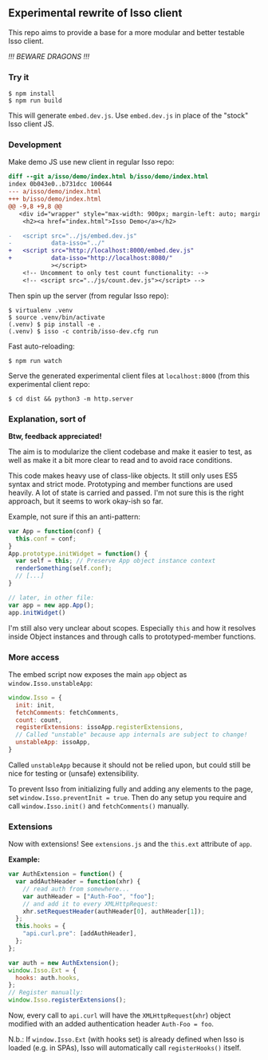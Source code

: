 ## Experimental rewrite of Isso client

This repo aims to provide a base for a more modular and better testable Isso
client.

*!!! BEWARE DRAGONS !!!*

### Try it

```console
$ npm install
$ npm run build
```

This will generate `embed.dev.js`.
Use `embed.dev.js` in place of the "stock" Isso client JS.

### Development

Make demo JS use new client in regular Isso repo:
```diff
diff --git a/isso/demo/index.html b/isso/demo/index.html
index 0b043e0..b731dcc 100644
--- a/isso/demo/index.html
+++ b/isso/demo/index.html
@@ -9,8 +9,8 @@
   <div id="wrapper" style="max-width: 900px; margin-left: auto; margin-right: auto;">
    <h2><a href="index.html">Isso Demo</a></h2>

-   <script src="../js/embed.dev.js"
-           data-isso="../"
+   <script src="http://localhost:8000/embed.dev.js"
+           data-isso="http://localhost:8080/"
            ></script>
    <!-- Uncomment to only test count functionality: -->
    <!-- <script src="../js/count.dev.js"></script> -->
```

Then spin up the server (from regular Isso repo):
```console
$ virtualenv .venv
$ source .venv/bin/activate
(.venv) $ pip install -e .
(.venv) $ isso -c contrib/isso-dev.cfg run
```

Fast auto-reloading:
```console
$ npm run watch
```

Serve the generated experimental client files at `localhost:8000` (from
this experimental client repo:
```console
$ cd dist && python3 -m http.server
```

### Explanation, sort of

**Btw, feedback appreciated!**

The aim is to modularize the client codebase and make it easier to test, as well
as make it a bit more clear to read and to avoid race conditions.

This code makes heavy use of class-like objects. It still only uses ES5 syntax
and strict mode. Prototyping and member functions are used heavily. A lot of
state is carried and passed. I'm not sure this is the right approach, but it
seems to work okay-ish so far.

Example, not sure if this an anti-pattern:

```javascript
var App = function(conf) {
  this.conf = conf;
}
App.prototype.initWidget = function() {
  var self = this; // Preserve App object instance context
  renderSomething(self.conf);
  // [...]
}

// later, in other file:
var app = new app.App();
app.initWidget()
```

I'm still also very unclear about scopes. Especially `this` and how it resolves
inside Object instances and through calls to prototyped-member functions.

### More access

The embed script now exposes the main `app` object as `window.Isso.unstableApp`:

```javascript
window.Isso = {
  init: init,
  fetchComments: fetchComments,
  count: count,
  registerExtensions: issoApp.registerExtensions,
  // Called "unstable" because app internals are subject to change!
  unstableApp: issoApp,
}
```
Called `unstableApp` because it should not be relied upon, but could still be
nice for testing or (unsafe) extensibility.

To prevent Isso from initializing fully and adding any elements to the page, set
`window.Isso.preventInit = true`. Then do any setup you require and call
`window.Isso.init()` and `fetchComments()` manually.

### Extensions

Now with extensions! See `extensions.js` and the `this.ext` attribute of `app`.

**Example:**

```javascript
var AuthExtension = function() {
  var addAuthHeader = function(xhr) {
    // read auth from somewhere...
    var authHeader = ["Auth-Foo", "foo"];
    // and add it to every XMLHttpRequest:
    xhr.setRequestHeader(authHeader[0], authHeader[1]);
  };
  this.hooks = {
    "api.curl.pre": [addAuthHeader],
  };
};

var auth = new AuthExtension();
window.Isso.Ext = {
  hooks: auth.hooks,
};
// Register manually:
window.Isso.registerExtensions();
```

Now, every call to `api.curl` will have the `XMLHttpRequest`(`xhr`) object
modified with an added authentication header `Auth-Foo = foo`.

N.b.: If `window.Isso.Ext` (with hooks set) is already defined when Isso is
loaded (e.g. in SPAs), Isso will automatically call `registerHooks()` itself.
